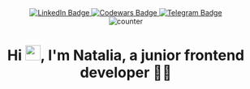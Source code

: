 <div align="center">
  
  <div id="header" align="center">
  <div id="badges">
     <a href="https://www.linkedin.com/in/%D0%BD%D0%B0%D1%82%D0%B0%D0%BB%D1%8C%D1%8F-%D1%85%D0%BE%D0%BC%D0%B8%D1%87-6693b9288/">
       <img src="https://img.shields.io/badge/LinkedIn-blue?style=for-the-badge&logo=linkedin&logoColor=white" alt="LinkedIn Badge"/>
     </a>
     <a href="https://www.codewars.com/users/NatKhomich">
       <img src="https://img.shields.io/badge/Codewars-grey?style=for-the-badge&logo=codewars&logoColor=red" alt="Codewars Badge"/>
     </a>
     <a href="https://t.me/Natalia_Khomich">
       <img src="https://img.shields.io/badge/Telegram-blue?style=for-the-badge&logo=telegram&logoColor=white" alt="Telegram Badge"/>
    </a>
  </div>
  <img src="https://komarev.com/ghpvc/?username=NatKhomich&style=flat-square&color=blue" alt="counter"/>
  <h1>
   Hi <img src="https://media.giphy.com/media/hvRJCLFzcasrR4ia7z/giphy.gif" width="30px"/>, I'm Natalia, a junior frontend developer 👨‍💻 
  </h1>
</div>
  <div align="center">
</div>




<!--
**NatKhomich/NatKhomich** is a ✨ _special_ ✨ repository because its `README.md` (this file) appears on your GitHub profile.

Here are some ideas to get you started:

- 🔭 I’m currently working on ...
- 🌱 I’m currently learning ...
- 👯 I’m looking to collaborate on ...
- 🤔 I’m looking for help with ...
- 💬 Ask me about ...
- 📫 How to reach me: ...
- 😄 Pronouns: ...
- ⚡ Fun fact: ...
-->
